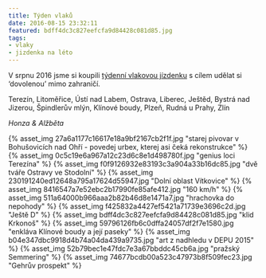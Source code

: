 ```yaml
---
title: Týden vlaků
date: 2016-08-15 23:32:11
featured: bdff4dc3c827eefcfa9d84428c081d85.jpg
tags:
- vlaky
- jizdenka na léto
---
```

V srpnu 2016 jsme si koupili [týdenní vlakovou jízdenku](https://www.cd.cz/typy-jizdenek/vnitrostatni-jizdenky/-27872/) s cílem udělat si ‘dovolenou’ mimo zahraničí.
<!-- more -->

Terezín, Litoměřice, Ústí nad Labem, Ostrava, Liberec, Ještěd, Bystrá nad Jizerou, Špindlerův mlýn, Klínové boudy, Plzeň, Rudná u Prahy, Zlín

_Honza & Alžběta_

{% asset_img 27a6a1177c16617e18a9bf2167cb2f1f.jpg "starej pivovar v Bohušovicích nad Ohří - povedej urbex, kterej asi čeká rekonstrukce" %}
{% asset_img 0c5c19e6a967a12c23d6c8e1d498780f.jpg "genius loci Terezína" %}
{% asset_img f0f9126932e83193c3a904a33b16dc85.jpg "dvě tváře Ostravy ve Stodolní" %}
{% asset_img 230191240ed12648a795a17624d55947.jpg "Dolní oblast Vítkovice" %}
{% asset_img 8416547a7e52ebc2b17990fe85afe412.jpg "160 km/h" %}
{% asset_img 511a64000b966aaa2b82b46d8e1471a7.jpg "hrachovka do nepohody" %}
{% asset_img f425832a4427ef5421a71739e3696c2d.jpg "Ještě D" %}
{% asset_img bdff4dc3c827eefcfa9d84428c081d85.jpg "klid Krkonoš" %}
{% asset_img 59796126fb6c0dffa24057df2f7e1580.jpg "enkláva Klínové boudy a její paseky" %}
{% asset_img b04e347dbc9918d4b74a04da439a9735.jpg "art z nadhledu v DEPU 2015" %}
{% asset_img 52b79bec1e47fdc7e3a67bbddc45cb6a.jpg "pražský Semmering" %}
{% asset_img 74677bcdb00a523c47973b8f509fec23.jpg "Gehrův prospekt" %}
